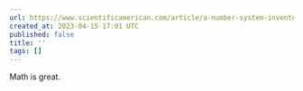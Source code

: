 ```yaml
---
url: https://www.scientificamerican.com/article/a-number-system-invented-by-inuit-schoolchildren-will-make-its-silicon-valley-debut/
created_at: 2023-04-15 17:01 UTC
published: false
title: ''
tags: []
---
```


Math is great.
